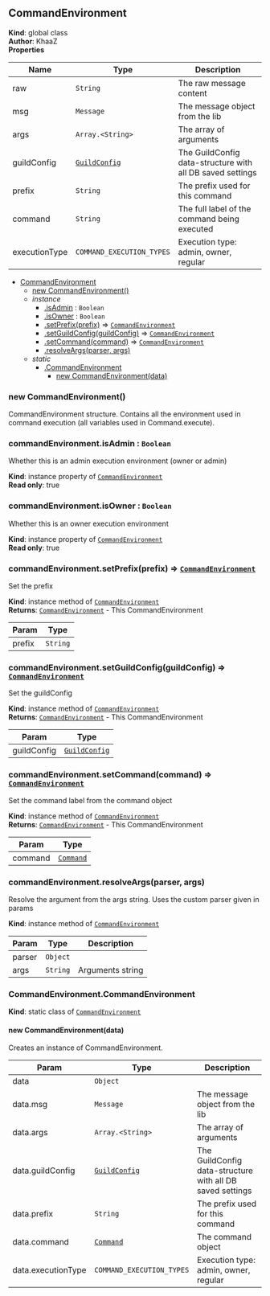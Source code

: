 <a name="CommandEnvironment"></a>

## CommandEnvironment
**Kind**: global class  
**Author**: KhaaZ  
**Properties**

| Name | Type | Description |
| --- | --- | --- |
| raw | <code>String</code> | The raw message content |
| msg | <code>Message</code> | The message object from the lib |
| args | <code>Array.&lt;String&gt;</code> | The array of arguments |
| guildConfig | <code>[GuildConfig](Core/GuildConfig)</code> | The GuildConfig data-structure with all DB saved settings |
| prefix | <code>String</code> | The prefix used for this command |
| command | <code>String</code> | The full label of the command being executed |
| executionType | <code>COMMAND\_EXECUTION\_TYPES</code> | Execution type: admin, owner, regular |


* [CommandEnvironment](#CommandEnvironment)
    * [new CommandEnvironment()](#new_CommandEnvironment_new)
    * _instance_
        * [.isAdmin](#CommandEnvironment+isAdmin) : <code>Boolean</code>
        * [.isOwner](#CommandEnvironment+isOwner) : <code>Boolean</code>
        * [.setPrefix(prefix)](#CommandEnvironment+setPrefix) ⇒ <code>[CommandEnvironment](Commands/CommandEnvironment)</code>
        * [.setGuildConfig(guildConfig)](#CommandEnvironment+setGuildConfig) ⇒ <code>[CommandEnvironment](Commands/CommandEnvironment)</code>
        * [.setCommand(command)](#CommandEnvironment+setCommand) ⇒ <code>[CommandEnvironment](Commands/CommandEnvironment)</code>
        * [.resolveArgs(parser, args)](#CommandEnvironment+resolveArgs)
    * _static_
        * [.CommandEnvironment](#CommandEnvironment.CommandEnvironment)
            * [new CommandEnvironment(data)](#new_CommandEnvironment.CommandEnvironment_new)

<a name="new_CommandEnvironment_new"></a>

### new CommandEnvironment()
CommandEnvironment structure. Contains all the environment used in command execution (all variables used in Command.execute).

<a name="CommandEnvironment+isAdmin"></a>

### commandEnvironment.isAdmin : <code>Boolean</code>
Whether this is an admin execution environment (owner or admin)

**Kind**: instance property of [<code>CommandEnvironment</code>](#CommandEnvironment)  
**Read only**: true  
<a name="CommandEnvironment+isOwner"></a>

### commandEnvironment.isOwner : <code>Boolean</code>
Whether this is an owner execution environment

**Kind**: instance property of [<code>CommandEnvironment</code>](#CommandEnvironment)  
**Read only**: true  
<a name="CommandEnvironment+setPrefix"></a>

### commandEnvironment.setPrefix(prefix) ⇒ <code>[CommandEnvironment](Commands/CommandEnvironment)</code>
Set the prefix

**Kind**: instance method of [<code>CommandEnvironment</code>](#CommandEnvironment)  
**Returns**: <code>[CommandEnvironment](Commands/CommandEnvironment)</code> - This CommandEnvironment  

| Param | Type |
| --- | --- |
| prefix | <code>String</code> | 

<a name="CommandEnvironment+setGuildConfig"></a>

### commandEnvironment.setGuildConfig(guildConfig) ⇒ <code>[CommandEnvironment](Commands/CommandEnvironment)</code>
Set the guildConfig

**Kind**: instance method of [<code>CommandEnvironment</code>](#CommandEnvironment)  
**Returns**: <code>[CommandEnvironment](Commands/CommandEnvironment)</code> - This CommandEnvironment  

| Param | Type |
| --- | --- |
| guildConfig | <code>[GuildConfig](Core/GuildConfig)</code> | 

<a name="CommandEnvironment+setCommand"></a>

### commandEnvironment.setCommand(command) ⇒ <code>[CommandEnvironment](Commands/CommandEnvironment)</code>
Set the command label from the command object

**Kind**: instance method of [<code>CommandEnvironment</code>](#CommandEnvironment)  
**Returns**: <code>[CommandEnvironment](Commands/CommandEnvironment)</code> - This CommandEnvironment  

| Param | Type |
| --- | --- |
| command | <code>[Command](Commands/Command)</code> | 

<a name="CommandEnvironment+resolveArgs"></a>

### commandEnvironment.resolveArgs(parser, args)
Resolve the argument from the args string.
Uses the custom parser given in params

**Kind**: instance method of [<code>CommandEnvironment</code>](#CommandEnvironment)  

| Param | Type | Description |
| --- | --- | --- |
| parser | <code>Object</code> |  |
| args | <code>String</code> | Arguments string |

<a name="CommandEnvironment.CommandEnvironment"></a>

### CommandEnvironment.CommandEnvironment
**Kind**: static class of [<code>CommandEnvironment</code>](#CommandEnvironment)  
<a name="new_CommandEnvironment.CommandEnvironment_new"></a>

#### new CommandEnvironment(data)
Creates an instance of CommandEnvironment.


| Param | Type | Description |
| --- | --- | --- |
| data | <code>Object</code> |  |
| data.msg | <code>Message</code> | The message object from the lib |
| data.args | <code>Array.&lt;String&gt;</code> | The array of arguments |
| data.guildConfig | <code>[GuildConfig](Core/GuildConfig)</code> | The GuildConfig data-structure with all DB saved settings |
| data.prefix | <code>String</code> | The prefix used for this command |
| data.command | <code>[Command](Commands/Command)</code> | The command object |
| data.executionType | <code>COMMAND\_EXECUTION\_TYPES</code> | Execution type: admin, owner, regular |

